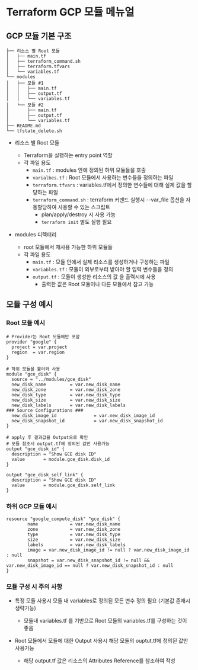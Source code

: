 # Terraform GCP 모듈 메뉴얼

## GCP 모듈 기본 구조
```
├── 리소스 별 Root 모듈
│   ├── main.tf
│   ├── terraform_command.sh
│   ├── terraform.tfvars
│   └── variables.tf
└── modules
│   ├── 모듈 #1
│   │   ├── main.tf
│   │   ├── output.tf
│   │   └── variables.tf
│   └── 모듈 #2
│       ├── main.tf
│       ├── output.tf
│       └── variables.tf
├── README.md
└── tfstate_delete.sh
```

- 리소스 별 Root 모듈
    - Terraform을 실행하는 entry point 역할
    - 각 파일 용도
        - `main.tf` :  modules 안에 정의된 하위 모듈들을 호출
        - `varialbes.tf` : Root 모듈에서 사용하는 변수들을 정의하는 파일
        - `terraform.tfvars` : variables.tf에서 정의한 변수들에 대해 실제 값을 할당하는 파일
        - `terraform_command.sh` : terraform 커맨드 실행시 --var_file 옵션을 자동할당하여 사용할 수 있는 스크립트             
            - plan/apply/destroy 시 사용 가능
            - `terraform init` 별도 실행 필요

- modules 디렉터리
    - root 모듈에서 재사용 가능한 하위 모듈들
    - 각 파일 용도
        - `main.tf` : 모듈 안에서 실제 리소스를 생성하거나 구성하는 파일
        - `variables.tf` : 모듈이 외부로부터 받아야 할 입력 변수들을 정의
        - `output.tf` : 모듈이 생성한 리소스의 값 을 출력시에 사용 
            - 출력한 값은 Root 모듈이나 다른 모듈에서 참고 가능



## 모듈 구성 예시

###  Root 모듈 예시 
```hcl
# Provider는 Root 모듈에만 포함
provider "google" {
  project = var.project
  region  = var.region
}

# 하위 모듈을 불러와 사용 
module "gce_disk" {
  source = "../modules/gce_disk"
  new_disk_name         = var.new_disk_name
  new_disk_zone         = var.new_disk_zone
  new_disk_type         = var.new_disk_type
  new_disk_size         = var.new_disk_size
  new_disk_labels       = var.new_disk_labels
### Source Configurations ###
  new_disk_image_id              = var.new_disk_image_id
  new_disk_snapshot_id           = var.new_disk_snapshot_id  
}

# apply 후 결과값을 Output으로 확인 
# 모듈 참조시 output.tf에 정의된 값만 사용가능
output "gce_disk_id" {
  description = "Show GCE disk ID"
  value       = module.gce_disk.disk_id
}

output "gce_disk_self_link" {
  description = "Show GCE disk ID"
  value       = module.gce_disk.self_link
}
```

### 하위 GCP 모듈 예시
```hcl
resource "google_compute_disk" "gce_disk" {
        name            = var.new_disk_name
        zone            = var.new_disk_zone
        type            = var.new_disk_type
        size            = var.new_disk_size
        labels          = var.new_disk_labels
        image = var.new_disk_image_id != null ? var.new_disk_image_id : null
        snapshot = var.new_disk_snapshot_id != null && var.new_disk_image_id == null ? var.new_disk_snapshot_id : null
}
```

### 모듈 구성 시 주의 사항 
- 특정 모듈 사용시 모듈 내 variables로 정의된 모든 변수 정의 필요 (기본값 존재시 생략가능)
    - 모듈내 variables.tf 를 기반으로 Root 모듈의 variables.tf를 구성하는 것이 좋음

- Root 모듈에서 모듈에 대한 Output 사용시 해당 모듈의 ouptut.tf에 정의된 값만 사용가능 
    - 해당 output.tf 값은 리소스의 Attributes Reference를 참조하여 작성